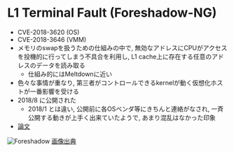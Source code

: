 # L1 Terminal Fault (Foreshadow-NG)

* CVE-2018-3620 (OS)
* CVE-2018-3646 (VMM)
* メモリのswapを扱うための仕組みの中で, 無効なアドレスにCPUがアクセスを投機的に行ってしまう不具合を利用し, L1 cache上に存在する任意のアドレスのデータを読み取る
  * 仕組み的にはMeltdownに近い
* 色々な事情が重なり, 第三者がコントロールできるkernelが動く仮想化ホストが一番影響を受ける
* 2018/8 に公開された
  * 2018/1 とは違い, 公開前に各OSベンダ等にきちんと連絡がなされ, 一斉公開する動きが上手く出来ていたようで, あまり混乱はなかった印象
* [論文](https://foreshadowattack.eu/foreshadow-NG.pdf)

![Foreshadow](https://foreshadowattack.eu/foreshadow.svg) [画像出典](https://foreshadowattack.eu/)
